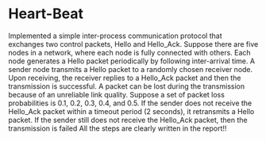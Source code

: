 # Heart-Beat
Implemented a simple inter-process communication protocol that exchanges two control packets, Hello and Hello_Ack. Suppose there are five nodes in a network, where each node is fully connected with others. Each node generates a Hello packet periodically by following inter-arrival time. A sender node transmits a Hello packet to a randomly chosen receiver node. Upon receiving, the receiver replies to a Hello_Ack packet and then the transmission is successful. A packet can be lost during the transmission because of an unreliable link quality. Suppose a set of packet loss probabilities is 0.1, 0.2, 0.3, 0.4, and 0.5. If the sender does not receive the Hello_Ack packet within a timeout period (2 seconds), it retransmits a Hello packet. If the sender still does not receive the Hello_Ack packet, then the transmission is failed
All the steps are clearly written in the report!!
